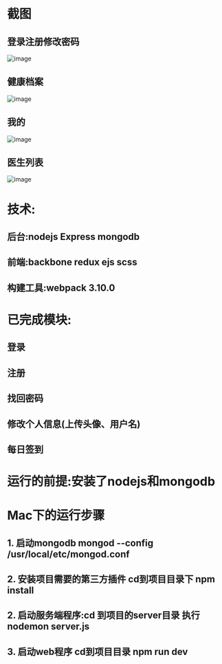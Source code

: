 # 截图
## 登录注册修改密码
![image](https://github.com/changanli/patient-web/blob/master/login.gif?raw=true)
## 健康档案
![image](https://github.com/changanli/patient-web/blob/master/healthRecord.gif?raw=true)

## 我的
![image](https://github.com/changanli/patient-web/blob/master/mine.gif?raw=true)

## 医生列表
![image](https://github.com/changanli/patient-web/blob/master/doctor.gif?raw=true)

# 技术:
## 后台:nodejs Express mongodb
## 前端:backbone redux ejs scss 
## 构建工具:webpack 3.10.0
# 已完成模块:
## 登录
## 注册
## 找回密码
## 修改个人信息(上传头像、用户名)
## 每日签到

# 运行的前提:安装了nodejs和mongodb

# Mac下的运行步骤
## 1. 启动mongodb mongod --config /usr/local/etc/mongod.conf
## 2. 安装项目需要的第三方插件 cd到项目目录下 npm install
## 2. 启动服务端程序:cd 到项目的server目录 执行 nodemon server.js
## 3. 启动web程序 cd到项目目录 npm run dev
